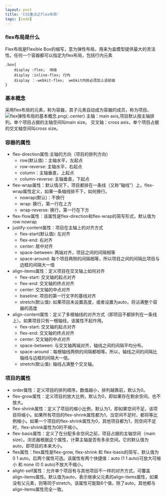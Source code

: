 ```yaml
---
layout: post
title: 'CSS重点之flex布局'
tags: [code]
---
```



### flex布局是什么
Flex布局是Flexible Box的缩写，意为弹性布局，用来为盒模型提供最大的灵活性。任何一个容器都可以指定为flex布局，包括行内元素
```
.box{
    display :flex;  块级
    display :inline-flex; 行内
    display ：-webkit-flex;  webkit内核必须加上该前缀
}
```
### 基本概念
采用flex布局的元素，称为容器，其子元素自动成为容器的成员，称为项目。
![flex弹性布局的基本概念.png]({{site.img_url}}/弹性布局的基本概念.png){:.center}
主轴：main axis,项目默认按主轴排列。单个项目占据的主轴空间叫main size。
交叉轴：cross axis，单个项目占据的交叉轴空间叫cross size。

### 容器的属性
- flex-direction属性:主轴的方向（项目的排列方向）
   + row(默认值)：主轴水平，左起点
   + row-reverse: 主轴水平，右起点
   + column：主轴垂直，上起点
   + column-reverse: 主轴垂直，下起点
- flex-wrap属性：默认情况下，项目都排在一条线（又称”轴线”）上。flex-wrap属性定义，如果一条轴线排不下，如何换行。
   + nowrap(默认)：不换行
   + wrap: 换行，第一行在上方
   + wrap-reverse: 换行，第一行在下方
- flex-flow属性：该属性是flex-direction和flex-wrap的简写形式，默认值为row nowrap
- justify-content属性：项目在主轴上的对齐方式
   + flex-start(默认值): 左对齐 
   + flex-end: 右对齐
   + center: 居中对齐
   + space-between: 两端对齐，项目之间的间隔相等
   + space-around: 每个项目两侧的间隔相等，所以项目之间的间隔比项目与边框的间隔大一倍
- align-items属性：定义项目在交叉轴上如何对齐
   + flex-start: 交叉轴的起点对齐 
   + flex-end: 交叉轴的终点对齐 
   + center: 交叉轴的中点对齐 
   + baseline: 项目的第一行文字的基线对齐
   + stretch(默认值): 如果项目未设置高度，或者设置为auto，将沾满整个容器的高度
- align-content属性：定义了多根轴线的对齐方式（即项目不都排列在一条线上）。如果项目只有一根轴线，该属性不起作用。
   + flex-start: 交叉轴的起点对齐 
   + flex-end: 交叉轴的终点对齐 
   + center: 交叉轴的中点对齐 
   + space-between: 与交叉轴两端对齐，轴线之间的间隔平均分布。
   + space-around：每根轴线两侧的间隔都相等。所以，轴线之间的间隔比轴线与边框的间隔大一倍。
   + stretch(默认值): 轴线占满整个交叉轴。

### 项目的属性
- order属性：定义项目的排列顺序。数值越小，排列越靠前，默认为0。
- flex-grow属性：定义项目的放大比例，默认为0，即如果存在剩余空间，也不放大。
- flex-shrink属性：定义了项目的缩小比例，默认为1，即如果空间不足，该项目将缩小。如果所有项目的flex-shrink属性都为1，当空间不足时，都将等比例缩小。如果一个项目的flex-shrink属性为0，其他项目都为1，则空间不足时，flex-shrink属性为0的不缩小。
- flex-basis属性：定义了在分配多余空间之前，项目占据的主轴空间（main size）。浏览器根据这个属性，计算主轴是否有多余空间。它的默认值为auto，即项目的本来大小。
- flex属性：flex属性是flex-grow, flex-shrink 和 flex-basis的简写，默认值为0 1 auto。后两个属性可选。该属性有两个快捷值：auto (1 1 auto)可放大可缩小 和 none (0 0 auto)不放大不缩小。
- alight-self属性：允许单个项目有与其他项目不一样的对齐方式，可覆盖align-items属性。默认值为auto，表示继承父元素的align-items属性，如果没有父元素，则等同于stretch。该属性可能取6个值，除了auto，其他都与align-items属性完全一致。

